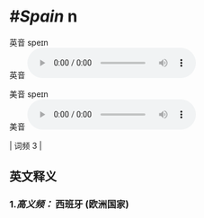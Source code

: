 # ***\#Spain*** n
英音 speɪn  
英音
<audio src="./media/Spain-B.aac" controls="controls"></audio>

美音 speɪn  
美音
<audio src="./media/Spain.aac" controls="controls"></audio>



| 词频 3 |  

英文释义
---
### 1.*高义频：* **西班牙 (欧洲国家)**  


